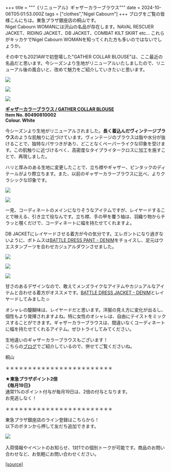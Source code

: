 +++
title = """《リニューアル》ギャザーカラーブラウス"""
date = 2024-10-06T05:01:53.000Z
tags = ["clothes","Nigel Cabourn"]
+++
ブログをご覧の皆様こんにちは。東急プラザ銀座店の桐山です。  
Nigel Cabourn WOMANには沢山の名品が存在します。NAVAL RESCUER JACKET、RIDING JACKET、DB JACKET、COMBAT KILT SKIRT etc... これらがキッカケでNigel Cabourn WOMANを知ってくれた方も多いのではないでしょうか。  
  
その中でも2021AWで初登場した"GATHER COLLAR BLOUSE"は、ここ最近の名品だと思います。今シーズンより生地がリニューアルいたしましたので、リニューアル後の風合いと、改めて魅力をご紹介していきたいと思います。

![](https://cdn.shopify.com/s/files/1/0094/9295/5196/files/IMG_9584_f28ad50f-ac14-4f6a-99d8-065d38437cba_480x480.jpg?v=1728180267)

![](https://cdn.shopify.com/s/files/1/0094/9295/5196/files/IMG_9588_480x480.jpg?v=1728180274)

![](https://cdn.shopify.com/s/files/1/0094/9295/5196/files/IMG_9591_480x480.jpg?v=1728180274)

**[ギャザーカラーブラウス / GATHER COLLAR BLOUSE](https://cabourn.jp/products/80490810002)  
Item No. 80490810002**  
**Colour. White**

今シーズンより生地がリニューアルされました。**長く着込んだヴィンテージブラウス**のような肌触りに近づけています。ヴィンテージのブラウスは脂や水分が抜けることで、独特なパサつきがあり、どことなくペーパーライクな印象を受けます。この肌触りに近づけるべく、高密度なタイプライタークロスに加工を施すことで、再現しました。  
  
ハリと厚みのある生地に変更したことで、立ち襟やギャザー、ピンタックのディテールがより際立ちます。また、以前のギャザーカラーブラウスに比べ、よりクラシックな印象です。  

![](https://cdn.shopify.com/s/files/1/0094/9295/5196/files/IMG_8592_0fa794b7-0f74-4090-a344-6c2315267280_480x480.jpg?v=1728114129)

![](https://cdn.shopify.com/s/files/1/0094/9295/5196/files/IMG_8617_aaa5a029-6f34-4f1b-adf1-08bdbdb5103e_480x480.jpg?v=1728114081)

一見、コーディネートのメインになりそうなアイテムですが、レイヤードすることで映える、引き立て役なんです。立ち襟、手の甲を覆う袖は、羽織り物からチラッと覗くだけで、コーディネートに幅を持たせてくれますよ。

DB JACKETにレイヤードさせる着方が今の気分です。エレガントになり過ぎないように、ボトムスは[BATTLE DRESS PANT - DENIM](https://cabourn.jp/products/80490850000)をチョイスし、足元はウエスタンブーツを合わせカジュアルダウンさせました。

![](https://cdn.shopify.com/s/files/1/0094/9295/5196/files/IMG_9505_480x480.jpg?v=1728113035)

![](https://cdn.shopify.com/s/files/1/0094/9295/5196/files/IMG_9568_480x480.jpg?v=1728113035)

![](https://cdn.shopify.com/s/files/1/0094/9295/5196/files/IMG_9564_480x480.jpg?v=1728113035)

甘さのあるデザインなので、敢えてメンズライクなアイテムやカジュアルなアイテムと合わせる着方がオススメです。[BATTLE DRESS JACKET - DENIM](https://cabourn.jp/products/80490830000)とレイヤードしてみました☺︎  
  
オシャレの醍醐味は、レイヤードだと思います。洋服の見え方に変化が出るし、個性もより発揮されますよね。特に女性のオシャレは、自由にテイストをミックスすることができます。ギャザーカラーブラウスは、間違いなくコーディネートに幅を持たせてくれるアイテム。ぜひトライしてみてください。  
  
生地違いのギャザーカラーブラウスもございます！  
こちらの[ブログ](https://cabourn.jp/blogs/shop-info/nakameguro20240910)でご紹介しているので、併せてご覧くださいね。

桐山

＊＊＊＊＊＊＊＊＊＊＊＊＊＊＊＊＊＊＊＊＊＊＊＊  
  
**★東急プラザポイント2倍  
《毎月19日》**  
通常1%のポイント付与が毎月19日は、2倍の付与となります。  
お見逃しなく！  
  
＊＊＊＊＊＊＊＊＊＊＊＊＊＊＊＊＊＊＊＊＊＊＊＊

東急プラザ銀座店のライン登録はこちらから！  
以下のボタンから押して友だち追加できます。 

[![](https://scdn.line-apps.com/n/line_add_friends/btn/ja.png)](https://lin.ee/BYB8FHk) 

入荷情報やイベントのお知らせ、1対1での個別トークが可能です。商品のお問い合わせなど、お気軽にお問い合わせください。

[[source]](https://cabourn.jp/blogs/shop-info/tokyuplazaginza20241006)
